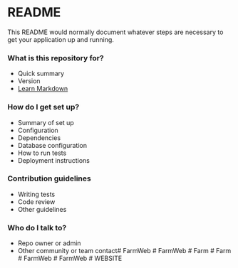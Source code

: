 # README #

This README would normally document whatever steps are necessary to get your application up and running.

### What is this repository for? ###

* Quick summary
* Version
* [Learn Markdown](https://bitbucket.org/tutorials/markdowndemo)

### How do I get set up? ###

* Summary of set up
* Configuration
* Dependencies
* Database configuration
* How to run tests
* Deployment instructions

### Contribution guidelines ###

* Writing tests
* Code review
* Other guidelines

### Who do I talk to? ###

* Repo owner or admin
* Other community or team contact#   F a r m W e b  
 #   F a r m W e b  
 #   F a r m  
 #   F a r m  
 #   F a r m W e b  
 #   F a r m W e b  
 #   W E B S I T E  
 